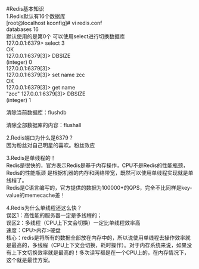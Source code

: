 #Redis基本知识  
1.Redis默认有16个数据库  
[root@localhost kconfig]# vi redis.conf  
databases 16  
默认使用的是第0个
可以使用select进行切换数据库  
127.0.0.1:6379> select 3  
OK  
127.0.0.1:6379[3]> DBSIZE  
(integer) 0  
127.0.0.1:6379[3]>  
127.0.0.1:6379[3]> set name zcc  
OK  
127.0.0.1:6379[3]> get name  
"zcc"
127.0.0.1:6379[3]> DBSIZE  
(integer) 1  


清除当前数据库：flushdb  

清除全部数据库的内容：flushall  

2.Redis端口为什么是6379？  
因为粉丝对自己明星的喜欢。粉丝效应  

3.Redis是单线程的！  
Redis是很快的，官方表示Redis是基于内存操作，CPU不是Redis的性能瓶颈，Redis的性能瓶颈 是根据机器的内存和网络带宽，既然可以使用单线程实现就是单线程了。  
Redis是C语言编写的，官方提供的数据为100000+的QPS，完全不比同样是key-value的memecache差！  

4.Redis为什么单线程还这么快？  
误区1：高性能的服务器一定是多线程的；  
误区2：多线程（CPU上下文会切换）一定比单线程效率高  
速度：CPU>内存>硬盘  
核心：redis是将所有的数据全部放在内存中的，所以说使用单线程去操作效率就是最高的，多线程（CPU上下文会切换，耗时操作）。对于内存系统来说，如果没有上下文切换效率就是最高的！多次读写都是在一个CPU上的，在内存情况下，这个就是最佳方案。